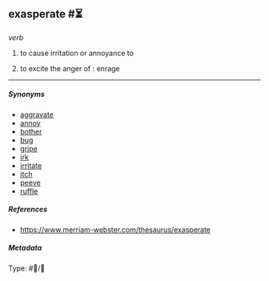 ## exasperate  #⏳

*verb*

1. to cause irritation or annoyance to

1. to excite the anger of : enrage

---

##### Synonyms

* [aggravate](aggravate.md)
* [annoy](annoy.md)
* [bother](bother.md)
* [bug](bug.md)
* [gripe](gripe.md)
* [irk](irk.md)
* [irritate](irritate.md)
* [itch](itch.md)
* [peeve](peeve.md)
* [ruffle](ruffle.md)

##### References

* https://www.merriam-webster.com/thesaurus/exasperate

##### Metadata

Type: #💬/💬 
